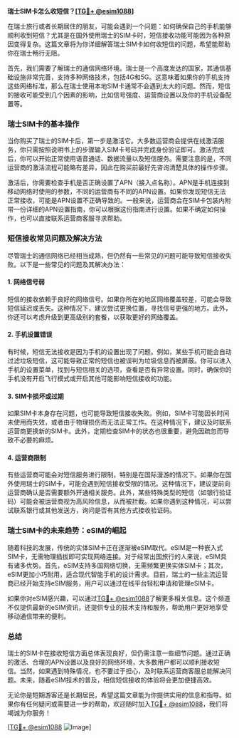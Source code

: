 **瑞士SIM卡怎么收短信？[[TG💪+ @esim1088](https://t.me/s/esim1088)]**

在瑞士旅行或者长期居住的朋友，可能会遇到一个问题：如何确保自己的手机能够顺利收到短信？尤其是在国外使用瑞士的SIM卡时，短信接收功能可能因为各种原因变得复杂。这篇文章将为你详细解答瑞士SIM卡如何收短信的问题，希望能帮助你在瑞士畅行无阻。

首先，我们需要了解瑞士的通信网络环境。瑞士是一个高度发达的国家，其通信基础设施非常完善，支持多种网络技术，包括4G和5G。这意味着如果你的手机支持这些网络标准，那么在瑞士使用本地SIM卡通常不会遇到太大的问题。然而，短信的接收可能受到几个因素的影响，比如信号强度、运营商设置以及你的手机设备配置等。

### **瑞士SIM卡的基本操作**

当你购买了瑞士的SIM卡后，第一步是激活它。大多数运营商会提供在线激活服务，你只需按照说明书上的步骤输入SIM卡号码并完成身份验证即可。激活完成后，你可以开始正常使用语音通话、数据流量以及短信服务。需要注意的是，不同运营商的激活流程可能略有差异，因此在购买前最好先咨询清楚具体的操作步骤。

激活后，你需要检查手机是否正确设置了APN（接入点名称）。APN是手机连接到移动网络时使用的参数，不同的运营商有不同的APN设置。如果你发现短信无法正常接收，可能是APN设置不正确导致的。一般来说，运营商会在SIM卡包装内附带一份详细的APN设置指南，你可以根据这份指南进行设置。如果不确定如何操作，也可以直接联系运营商客服寻求帮助。

### **短信接收常见问题及解决方法**

尽管瑞士的通信网络已经相当成熟，但仍然有一些常见的问题可能导致短信接收失败。以下是一些常见的问题及其解决办法：

#### **1. 网络信号弱**
短信的接收依赖于良好的网络信号。如果你所在的地区网络覆盖较差，可能会导致短信延迟或丢失。这种情况下，建议尝试更换位置，寻找信号更强的地方。此外，你还可以考虑升级到更高级别的套餐，以获取更好的网络覆盖。

#### **2. 手机设置错误**
有时候，短信无法接收是因为手机的设置出现了问题。例如，某些手机可能会自动过滤垃圾短信，这可能导致正常的短信也被误判为垃圾信息而被屏蔽。你可以进入手机的设置菜单，找到与短信相关的选项，查看是否有异常设置。同时，确保你的手机没有开启飞行模式或开启其他可能影响短信接收的功能。

#### **3. SIM卡损坏或过期**
如果SIM卡本身存在问题，也可能导致短信接收失败。例如，SIM卡可能因长时间未使用而失效，或者由于物理损伤而无法正常工作。在这种情况下，建议及时联系运营商更换新的SIM卡。此外，定期检查SIM卡的状态也很重要，避免因疏忽而导致不必要的麻烦。

#### **4. 运营商限制**
有些运营商可能会对短信服务进行限制，特别是在国际漫游的情况下。如果你在国外使用瑞士的SIM卡，可能会遇到短信接收受限的情况。这种情况下，建议提前向运营商确认是否需要额外开通相关服务。此外，某些特殊类型的短信（如银行验证码）可能会被运营商视为高风险信息，从而被拦截。如果你遇到这种情况，可以尝试联系银行或其他发送方，询问是否有其他方式接收验证码。

### **瑞士SIM卡的未来趋势：eSIM的崛起**

随着科技的发展，传统的实体SIM卡正在逐渐被eSIM取代。eSIM是一种嵌入式SIM卡，无需物理插拔即可实现网络连接。对于经常出国旅行的人来说，eSIM具有诸多优势。首先，eSIM支持多国网络切换，无需频繁更换实体SIM卡；其次，eSIM更加小巧耐用，适合现代智能手机的设计需求。目前，瑞士的一些主流运营商已经开始支持eSIM服务，用户可以通过在线平台轻松申请和管理eSIM卡。

如果你对eSIM感兴趣，可以通过[TG💪+ @esim1088](https://t.me/s/esim1088)了解更多相关信息。这个频道不仅提供最新的eSIM资讯，还提供专业的技术支持和服务，帮助用户更好地享受移动通信带来的便利。

### **总结**

瑞士的SIM卡在接收短信方面总体表现良好，但仍需注意一些细节问题。通过正确的激活、合理的APN设置以及良好的网络环境，大多数用户都可以顺利接收短信。当然，如果遇到特殊情况，也不要过于担心，及时联系运营商客服总能解决问题。未来，随着eSIM技术的普及，相信短信接收的体验将会更加便捷高效。

无论你是短期游客还是长期居民，希望这篇文章能为你提供实用的信息和指导。如果你有任何疑问或需要进一步的帮助，欢迎随时加入[TG💪+ @esim1088](https://t.me/s/esim1088)，我们将竭诚为你服务！

[[TG💪+ @esim1088](https://t.me/s/esim1088) ![Image](https://i.postimg.cc/4NQfJmqS/Snipaste-2025-05-13-00-14-12.png)]